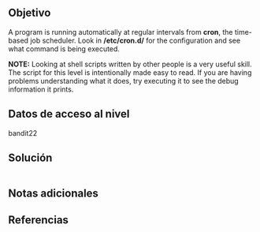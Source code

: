 ## Objetivo
A program is running automatically at regular intervals from **cron**, the time-based job scheduler. Look in **/etc/cron.d/** for the configuration and see what command is being executed.

**NOTE:** Looking at shell scripts written by other people is a very useful skill. The script for this level is intentionally made easy to read. If you are having problems understanding what it does, try executing it to see the debug information it prints.
## Datos de acceso al nivel
bandit22
## Solución
```

```
## Notas adicionales

## Referencias